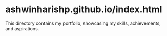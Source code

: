 # ashwinharishp.github.io/index.html
 



This directory contains my portfolio, showcasing my skills, achievements, and aspirations.








































